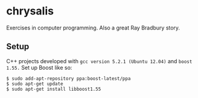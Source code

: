 # chrysalis
Exercises in computer programming. Also a great Ray Bradbury story.


## Setup

C++ projects developed with ```gcc version 5.2.1 (Ubuntu 12.04)```
and ```boost 1.55.``` Set up Boost like so: 

```
$ sudo add-apt-repository ppa:boost-latest/ppa
$ sudo apt-get update
$ sudo apt-get install libboost1.55
```


